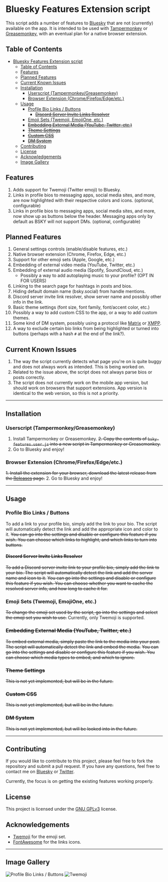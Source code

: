 # Bluesky Features Extension script

This script adds a number of features to [Bluesky](bsky.app) that are not (currently) available on the app.
It is intended to be used with [Tampermonkey](https://www.tampermonkey.net/) or [Greasemonkey](https://www.greasespot.net/), with an eventual plan for a native browser extension.

## Table of Contents
- [Bluesky Features Extension script](#bluesky-features-extension-script)
  - [Table of Contents](#table-of-contents)
  - [Features](#features)
  - [Planned Features](#planned-features)
  - [Current Known Issues](#current-known-issues)
  - [Installation](#installation)
    - [Userscript (Tampermonkey/Greasemonkey)](#userscript-tampermonkeygreasemonkey)
    - [Browser Extension (Chrome/Firefox/Edge/etc.)](#browser-extension-chromefirefoxedgeetc)
  - [Usage](#usage)
    - [Profile Bio Links / Buttons](#profile-bio-links--buttons)
      - [~~Discord Server Invite Links Resolver~~](#discord-server-invite-links-resolver)
    - [Emoji Sets (Twemoji, EmojiOne, etc.)](#emoji-sets-twemoji-emojione-etc)
    - [~~Embedding External Media (YouTube, Twitter, etc.)~~](#embedding-external-media-youtube-twitter-etc)
    - [~~Theme Settings~~](#theme-settings)
    - [~~Custom CSS~~](#custom-css)
    - [~~DM System~~](#dm-system)
  - [Contributing](#contributing)
  - [License](#license)
  - [Acknowledgements](#acknowledgements)
  - [Image Gallery](#image-gallery)

## Features
1. Adds support for Twemoji (Twitter emoji) to Bluesky.
2. Links in profile bios to messaging apps, social media sites, and more, are now highlighted with their respective colors and icons. (optional, configurable)
3. Links in profile bios to messaging apps, social media sites, and more, now show up as buttons below the header. Messaging apps only by default as BSKY will not support DMs. (optional, configurable)
   
## Planned Features
1. General settings controls (enable/disable features, etc.)
2. Native browser extension (Chrome, Firefox, Edge, etc.)
3. Support for other emoji sets (Apple, Google, etc.)
4. Embedding of external video media (YouTube, Twitter, etc.)
5. Embedding of external audio media (Spotify, SoundCloud, etc.)
   * Possibly a way to add autoplaying music to your profile? (OPT IN FOR USERS)
6. Linking to the search page for hashtags in posts and bios.
7. Hiding default domain name (bsky.social) from handle mentions.
8. Discord server invite link resolver, show server name and possibly other info in the link.
9. Basic theme settings (font size, font family, font/accent color, etc.)
10. Possibly a way to add custom CSS to the app, or a way to add custom themes.
11. Some kind of DM system, possibly using a protocol like [Matrix](https://matrix.org/) or [XMPP](https://xmpp.org/).
12. A way to exclude certain bio links from being highlighted or turned into buttons (perhaps with a hash `#` at the end of the link?).

## Current Known Issues
1. The way the script currently detects what page you're on is quite buggy and does not always work as intended. This is being worked on.
2. Related to the issue above, the script does not always parse bios or posts correctly.
3. The script does not currently work on the mobile app version, but should work on browsers that support extensions. App version is identical to the web version, so this is not a priority.

---

## Installation
### Userscript (Tampermonkey/Greasemonkey)
1. Install Tampermonkey or Greasemonkey.
~~2. Copy the contents of `bsky-features.user.js` into a new script in Tampermonkey or Greasemonkey.~~
3. Go to Bluesky and enjoy!

### Browser Extension (Chrome/Firefox/Edge/etc.)
~~1. Install the extension for your browser, download the latest release from the [Releases]() page.~~
2. Go to Bluesky and enjoy!

---

## Usage
### Profile Bio Links / Buttons
To add a link to your profile bio, simply add the link to your bio. The script will automatically detect the link and add the appropriate icon and color to it.
~~You can go into the settings and disable or configure this feature if you wish. You can choose which links to highlight, and which links to turn into buttons.~~

#### ~~Discord Server Invite Links Resolver~~
~~To add a Discord server invite link to your profile bio, simply add the link to your bio. The script will automatically detect the link and add the server name and icon to it.~~
~~You can go into the settings and disable or configure this feature if you wish. You can choose whether you want to cache the resolved server info, and how long to cache it for.~~

### Emoji Sets (Twemoji, EmojiOne, etc.)
~~To change the emoji set used by the script, go into the settings and select the emoji set you wish to use.~~ Currently, only Twemoji is supported.

### ~~Embedding External Media (YouTube, Twitter, etc.)~~
~~To embed external media, simply paste the link to the media into your post. The script will automatically detect the link and embed the media.~~
~~You can go into the settings and disable or configure this feature if you wish. You can choose which media types to embed, and which to ignore.~~

### ~~Theme Settings~~
~~This is not yet implemented, but will be in the future.~~

### ~~Custom CSS~~
~~This is not yet implemented, but will be in the future.~~

### ~~DM System~~
~~This is not yet implemented, but will be looked into in the future.~~

---

## Contributing
If you would like to contribute to this project, please feel free to fork the repository and submit a pull request. 
If you have any questions, feel free to contact me on [Bluesky](https://bsky.app/profile/uplynxed.valk.cam) or [Twitter](https://twitter.com/uplynxed).

Currently, the focus is on getting the existing features working properly.

## License
This project is licensed under the [GNU GPLv3](https://choosealicense.com/licenses/gpl-3.0/) license.

## Acknowledgements
* [Twemoji](https://twemoji.twitter.com/) for the emoji set.
* [FontAwesome](https://fontawesome.com/) for the links icons.

---

## Image Gallery
![Profile Bio Links / Buttons](https://cdn.bsky.social/imgproxy/umnqz02RBnuEIxp8XEivE2POBSPFHDihw-BML8hiEVc/rs:fit:2000:2000:1:0/plain/bafkreiao3ph37ilhgfvbuw7xka7s3uedt6rxkfyyab5bxarugdlfagyasa@jpeg)
![Twemoji](https://cdn.bsky.social/imgproxy/tM_FyYBsWhA204_giZx8ktoCFTVbRFVw1nfeWm8NH_4/rs:fit:2000:2000:1:0/plain/bafkreigetkemjzgtfiycjekks2kamxnyn2acpj4rfxljmojmyuelcsrwgm@jpeg)